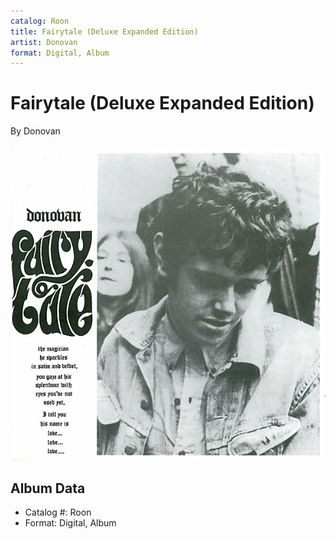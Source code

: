 ```yaml
---
catalog: Roon
title: Fairytale (Deluxe Expanded Edition)
artist: Donovan
format: Digital, Album
---
```


# Fairytale (Deluxe Expanded Edition)

By Donovan

![](../../assets/albumcovers/Donovan-Fairytale_Deluxe_Expanded_Edition.png)

## Album Data

- Catalog #: Roon
- Format: Digital, Album

